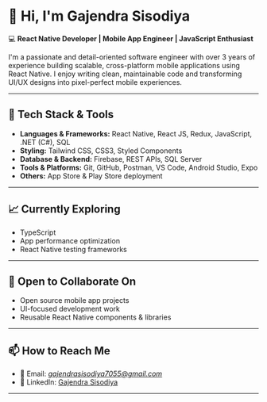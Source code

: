 # 👋 Hi, I'm Gajendra Sisodiya

💻 **React Native Developer | Mobile App Engineer | JavaScript Enthusiast**

I'm a passionate and detail-oriented software engineer with over 3 years of experience building scalable, cross-platform mobile applications using React Native. I enjoy writing clean, maintainable code and transforming UI/UX designs into pixel-perfect mobile experiences.

---

## 💼 Tech Stack & Tools

- **Languages & Frameworks:** React Native, React JS, Redux, JavaScript, .NET (C#), SQL
- **Styling:** Tailwind CSS, CSS3, Styled Components
- **Database & Backend:** Firebase, REST APIs, SQL Server
- **Tools & Platforms:** Git, GitHub, Postman, VS Code, Android Studio, Expo
- **Others:** App Store & Play Store deployment

---

## 📈 Currently Exploring

- TypeScript
- App performance optimization
- React Native testing frameworks

---

## 🤝 Open to Collaborate On

- Open source mobile app projects
- UI-focused development work
- Reusable React Native components & libraries

---

## 📫 How to Reach Me

- 📧 Email: *gajendrasisodiya7055@gmail.com*
- 💼 LinkedIn: [Gajendra Sisodiya](https://www.linkedin.com/in/gajendra-sisodiya-b154881a4/)
---
